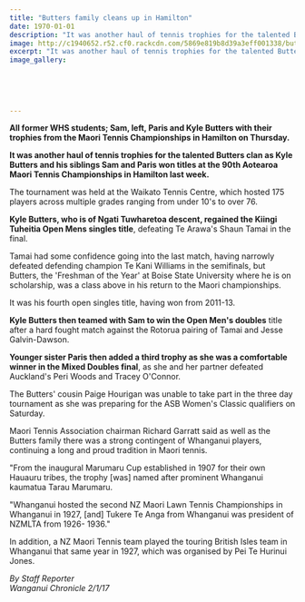 ```yaml
---
title: "Butters family cleans up in Hamilton"
date: 1970-01-01
description: "It was another haul of tennis trophies for the talented Butters clan as Kyle Butters and his siblings Sam and Paris won titles at the 90th Aotearoa Maori Tennis Championships in Hamilton last week..."
image: http://c1940652.r52.cf0.rackcdn.com/5869e819b8d39a3eff001338/butters-in-Maori-tennis-champs-dec-2016.jpg
excerpt: "It was another haul of tennis trophies for the talented Butters clan as Kyle Butters and his siblings Sam and Paris won titles at the 90th Aotearoa Maori Tennis Championships in Hamilton last week."
image_gallery:
    
    
    
    
    
---
```


<p><strong>All former WHS students; Sam, left, Paris and Kyle Butters with their trophies from the Maori Tennis Championships in Hamilton on Thursday.</strong></p>
<p><strong>It was another haul of tennis trophies for the talented Butters clan as Kyle Butters and his siblings Sam and Paris won titles at the 90th Aotearoa Maori Tennis Championships in Hamilton last week.</strong></p>
<p>The tournament was held at the Waikato Tennis Centre, which hosted 175 players across multiple grades ranging from under 10's to over 76.</p>
<p><strong>Kyle Butters, who is of Ngati Tuwharetoa descent, regained the Kiingi Tuheitia Open Mens singles title</strong>, defeating Te Arawa's Shaun Tamai in the final.</p>
<p>Tamai had some confidence going into the last match, having narrowly defeated defending champion Te Kani Williams in the semifinals, but Butters, the 'Freshman of the Year' at Boise State University where he is on scholarship, was a class above in his return to the Maori championships.</p>
<p>It was his fourth open singles title, having won from 2011-13.</p>
<p><strong>Kyle Butters then teamed with Sam to win the Open Men's doubles</strong> title after a hard fought match against the Rotorua pairing of Tamai and Jesse Galvin-Dawson.</p>
<p><strong>Younger sister Paris then added a third trophy as she was a comfortable winner in the Mixed Doubles final</strong>, as she and her partner defeated Auckland's Peri Woods and Tracey O'Connor.</p>
<p>The Butters' cousin Paige Hourigan was unable to take part in the three day tournament as she was preparing for the ASB Women's Classic qualifiers on Saturday.</p>
<p>Maori Tennis Association chairman Richard Garratt said as well as the Butters family there was a strong contingent of Whanganui players, continuing a long and proud tradition in Maori tennis.</p>
<p>"From the inaugural Marumaru Cup established in 1907 for their own Hauauru tribes, the trophy [was] named after prominent Whanganui kaumatua Tarau Marumaru.</p>
<p>"Whanganui hosted the second NZ Maori Lawn Tennis Championships in Whanganui in 1927, [and] Tukere Te Anga from Whanganui was president of NZMLTA from 1926- 1936."</p>
<p>In addition, a NZ Maori Tennis team played the touring British Isles team in Whanganui that same year in 1927, which was organised by Pei Te Hurinui Jones.</p>
<div class="detailsLarge articleEmailLink">
<p class="writtenBy"><em>By Staff Reporter</em><br /><em>Wanganui Chronicle 2/1/17</em></p>
</div>

